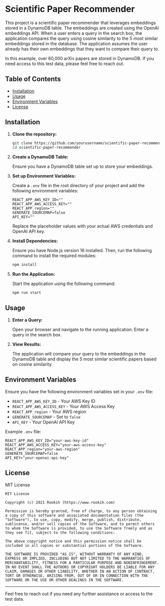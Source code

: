 # Scientific Paper Recommender

This project is a scientific paper recommender that leverages embeddings stored in a DynamoDB table. The embeddings are created using the OpenAI embeddings API. When a user enters a query in the search box, the application compares the query using cosine similarity to the 5 most similar embeddings stored in the database. The application assumes the user already has their own embeddings that they want to compare their query to.

In this example, over 60,000 arXiv papers are stored in DynamoDB. If you need access to this test data, please feel free to reach out.

## Table of Contents

- [Installation](#installation)
- [Usage](#usage)
- [Environment Variables](#environment-variables)
- [License](#license)

## Installation

1. **Clone the repository:**

   ```bash
   git clone https://github.com/yourusername/scientific-paper-recommender.git
   cd scientific-paper-recommender
   ```

2. **Create a DynamoDB Table:**

   Ensure you have a DynamoDB table set up to store your embeddings.

3. **Set up Environment Variables:**

   Create a `.env` file in the root directory of your project and add the following environment variables:

   ```plaintext
   REACT_APP_AWS_KEY_ID=""
   REACT_APP_AWS_ACCESS_KEY=""
   REACT_APP_region=""
   GENERATE_SOURCEMAP=false
   API_KEY=""
   ```

   Replace the placeholder values with your actual AWS credentials and OpenAI API key.

4. **Install Dependencies:**

   Ensure you have Node.js version 16 installed. Then, run the following command to install the required modules:

   ```bash
   npm install
   ```

5. **Run the Application:**

   Start the application using the following command:

   ```bash
   npm run start
   ```

## Usage

1. **Enter a Query:**

   Open your browser and navigate to the running application. Enter a query in the search box.

2. **View Results:**

   The application will compare your query to the embeddings in the DynamoDB table and display the 5 most similar scientific papers based on cosine similarity.

## Environment Variables

Ensure you have the following environment variables set in your `.env` file:

- `REACT_APP_AWS_KEY_ID` - Your AWS Key ID
- `REACT_APP_AWS_ACCESS_KEY` - Your AWS Access Key
- `REACT_APP_region` - Your AWS region
- `GENERATE_SOURCEMAP` - Set to `false`
- `API_KEY` - Your OpenAI API Key

Example `.env` file:

```plaintext
REACT_APP_AWS_KEY_ID="your-aws-key-id"
REACT_APP_AWS_ACCESS_KEY="your-aws-access-key"
REACT_APP_region="your-aws-region"
GENERATE_SOURCEMAP=false
API_KEY="your-openai-api-key"
```

## License

MIT License

```
MIT License

Copyright (c) 2021 Rookih (https://www.rookih.com)

Permission is hereby granted, free of charge, to any person obtaining a copy of this software and associated documentation files (the "Software"), to use, copy, modify, merge, publish, distribute, sublicense, and/or sell copies of the Software, and to permit others to whom the Software is provided, to use the Software freely and as they see fit, subject to the following conditions:

The above copyright notice and this permission notice shall be included in all copies or substantial portions of the Software.

THE SOFTWARE IS PROVIDED "AS IS", WITHOUT WARRANTY OF ANY KIND, EXPRESS OR IMPLIED, INCLUDING BUT NOT LIMITED TO THE WARRANTIES OF MERCHANTABILITY, FITNESS FOR A PARTICULAR PURPOSE AND NONINFRINGEMENT. IN NO EVENT SHALL THE AUTHORS OR COPYRIGHT HOLDERS BE LIABLE FOR ANY CLAIM, DAMAGES OR OTHER LIABILITY, WHETHER IN AN ACTION OF CONTRACT, TORT OR OTHERWISE, ARISING FROM, OUT OF OR IN CONNECTION WITH THE SOFTWARE OR THE USE OR OTHER DEALINGS IN THE SOFTWARE.
```

---

Feel free to reach out if you need any further assistance or access to the test data.